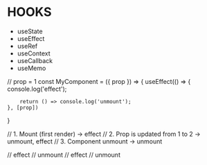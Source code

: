 # HOOKS

- useState
- useEffect
- useRef
- useContext
- useCallback
- useMemo

// prop = 1
const MyComponent = ({ prop }) => {
useEffect(() => {
console.log('effect');

        return () => console.log('unmount');
    }, [prop])

}

// 1. Mount (first render) -> effect
// 2. Prop is updated from 1 to 2 -> unmount, effect
// 3. Component unmount -> unmount

// effect
// unmount
// effect
// unmount
